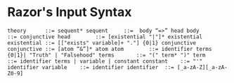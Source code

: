 Razor's Input Syntax
====================
`
theory      ::= sequent*
sequent     ::=  body “=>” head
body        ::= conjunctive
head        ::= [existential "|"]* existential
existential ::= [["exists" variable]+ "."] {0|1} conjunctive
conjunctive ::= [atom “&”]* atom
atom        ::= identifier terms {0|1}| "Truth" | "Falsehood"
terms       ::= "(" term* ")"
term        ::= identifier terms | variable | constant
constant    ::= "'" identifier
variable    ::= identifier
identifier  ::= [_a-zA-Z][_a-zA-Z0-9]
`